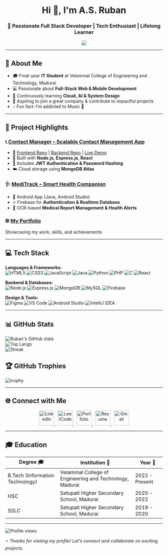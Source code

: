<h1 align="center">Hi 👋, I'm A.S. Ruban</h1>
<h3 align="center">🚀 Passionate Full Stack Developer | Tech Enthusiast | Lifelong Learner</h3>

<p align="center">
  <img src="https://readme-typing-svg.herokuapp.com?size=22&duration=3000&color=3DDC84&center=true&vCenter=true&lines=Full+Stack+Web+%26+Mobile+Developer;Always+Learning+New+Technologies;Open+to+Collaboration+%F0%9F%91%8D">
</p>

---

## 💫 About Me
- 🎓 Final-year **IT Student** at Velammal College of Engineering and Technology, Madurai  
- 💻 Passionate about **Full-Stack Web & Mobile Development**  
- 🌱 Continuously learning **Cloud, AI & System Design**  
- 🤝 Aspiring to join a great company & contribute to impactful projects  
- 🎶 Fun fact: I’m addicted to Music 🎵  

---

## 🌟 Project Highlights  

### 📞 [Contact Manager – Scalable Contact Management App](https://contactsphere.netlify.app/)  
- 🔗 [Frontend Repo](https://github.com/Ruban1864/contact-manager-frontend) | [Backend Repo](https://github.com/Ruban1864/contact-manager-backend) | [Live Demo](https://contactsphere.netlify.app/)  
- 🔧 Built with **Node.js, Express.js, React**  
- 🔐 Includes **JWT Authentication & Password Hashing**  
- ☁️ Cloud storage using **MongoDB Atlas**  

### 🩺 [MediTrack – Smart Health Companion](https://github.com/Ruban1864/Medivision_Ai)  
- 📱 Android App (Java, Android Studio)  
- 🔥 Firebase for **Authentication & Realtime Database**  
- 🧠 OCR-based **Medical Report Management & Health Alerts**  

### 🌐 [My Portfolio](https://ruban1864.github.io/portfolio/)  
Showcasing my work, skills, and achievements  

---

## 💻 Tech Stack  

**Languages & Frameworks:**  
![HTML5](https://img.shields.io/badge/HTML5-E34F26?style=for-the-badge&logo=html5&logoColor=white)
![CSS3](https://img.shields.io/badge/CSS3-1572B6?style=for-the-badge&logo=css3&logoColor=white)
![JavaScript](https://img.shields.io/badge/JavaScript-F7DF1E?style=for-the-badge&logo=javascript&logoColor=black)
![Java](https://img.shields.io/badge/Java-007396?style=for-the-badge&logo=openjdk&logoColor=white)
![Python](https://img.shields.io/badge/Python-3776AB?style=for-the-badge&logo=python&logoColor=white)
![PHP](https://img.shields.io/badge/PHP-777BB4?style=for-the-badge&logo=php&logoColor=white)
![C](https://img.shields.io/badge/C-00599C?style=for-the-badge&logo=c&logoColor=white)
![React](https://img.shields.io/badge/React-20232A?style=for-the-badge&logo=react&logoColor=61DAFB)

**Backend & Databases:**  
![Node.js](https://img.shields.io/badge/Node.js-339933?style=for-the-badge&logo=node.js&logoColor=white)
![Express.js](https://img.shields.io/badge/Express.js-000000?style=for-the-badge&logo=express&logoColor=white)
![MongoDB](https://img.shields.io/badge/MongoDB-4EA94B?style=for-the-badge&logo=mongodb&logoColor=white)
![MySQL](https://img.shields.io/badge/MySQL-005C84?style=for-the-badge&logo=mysql&logoColor=white)
![Firebase](https://img.shields.io/badge/Firebase-FFCA28?style=for-the-badge&logo=firebase&logoColor=black)

**Design & Tools:**  
![Figma](https://img.shields.io/badge/Figma-F24E1E?style=for-the-badge&logo=figma&logoColor=white)
![VS Code](https://img.shields.io/badge/VS%20Code-0078d7?style=for-the-badge&logo=visual-studio-code&logoColor=white)
![Android Studio](https://img.shields.io/badge/Android%20Studio-3DDC84?style=for-the-badge&logo=android-studio&logoColor=white)
![IntelliJ IDEA](https://img.shields.io/badge/IntelliJ-000000?style=for-the-badge&logo=intellijidea&logoColor=white)

---

## 📊 GitHub Stats  

![Ruban's GitHub stats](https://github-readme-stats.vercel.app/api?username=Ruban1864&show_icons=true&theme=tokyonight)  
![Top Langs](https://github-readme-stats.vercel.app/api/top-langs/?username=Ruban1864&layout=compact&theme=tokyonight)  
![Streak](https://github-readme-streak-stats.herokuapp.com/?user=Ruban1864&theme=tokyonight)  

## 🏆 GitHub Trophies  
![trophy](https://github-profile-trophy.vercel.app/?username=Ruban1864&theme=dracula&margin-w=15&margin-h=15)  

---

## 🌐 Connect with Me  

<p align="center">
  <a href="https://www.linkedin.com/in/ruban-a-s-0ba9862b8/" target="_blank">
    <img src="https://skillicons.dev/icons?i=linkedin" height="48" alt="LinkedIn"/>
  </a>
  &nbsp;
  <a href="https://leetcode.com/u/RUBANAS/" target="_blank">
    <img src="https://raw.githubusercontent.com/rahulbanerjee26/githubAboutMeGenerator/main/icons/leetcode.svg" height="48" alt="LeetCode"/>
  </a>
  &nbsp;
  <a href="https://ruban1864.github.io/portfolio/" target="_blank">
    <img src="https://img.icons8.com/external-others-inmotus-design/67/000000/external-Portfolio-business-others-inmotus-design.png" height="48" alt="Portfolio"/>
  </a>
  &nbsp;
  <a href="https://drive.google.com/drive/u/0/folders/1BkV7xHuNbknytQzJ_gLUbJSrlbmpMDiC" target="_blank">
    <img src="https://img.icons8.com/color/48/resume.png" height="48" alt="Resume"/>
  </a>
  &nbsp;
  <a href="mailto:rubanas2005@gmail.com" target="_blank">
    <img src="https://skillicons.dev/icons?i=gmail" height="48" alt="Gmail"/>
  </a>
</p>



---

## 🎓 Education  

| Degree 🎓                       | Institution 🏫                                           | Year 📅       |
|---------------------------------|----------------------------------------------------------|---------------|
| B.Tech (Information Technology) | Velammal College of Engineering and Technology, Madurai  | 2022 - Present |
| HSC                             | Setupati Higher Secondary School, Madurai                | 2020 - 2022   |
| SSLC                            | Setupati Higher Secondary School, Madurai                | 2019 - 2020   |

---

![Profile views](https://komarev.com/ghpvc/?username=Ruban1864&label=Profile%20views&color=0e75b6&style=flat)  

⭐ *Thanks for visiting my profile! Let's connect and collaborate on exciting projects.*  
